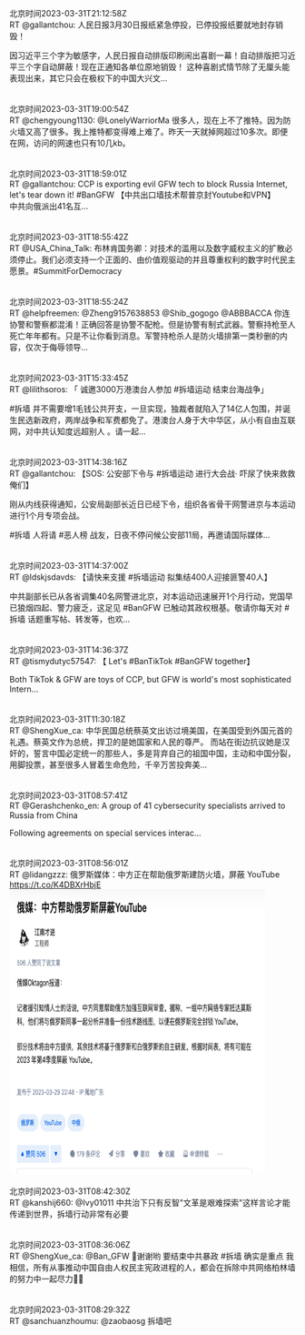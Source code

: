 北京时间2023-03-31T21:12:58Z<br>RT @gallantchou: 人民日报3月30日报纸紧急停投，已停投报纸要就地封存销毁！

因习近平三个字为敏感字，人民日报自动排版印刷闹出喜剧一幕！自动排版把习近平三个字自动屏蔽！现在正通知各单位原地销毁！
这种喜剧式情节除了无厘头能表现出来，其它只会在极权下的中国大兴文…<br><br><br>北京时间2023-03-31T19:00:54Z<br>RT @chengyoung1130: @LonelyWarriorMa 很多人，现在上不了推特。因为防火墙又高了很多。我上推特都变得难上难了。昨天一天就掉网超过10多次。即便在网，访问的网速也只有10几kb。<br><br><br>北京时间2023-03-31T18:59:01Z<br>RT @gallantchou: CCP is exporting evil GFW tech to block Russia Internet, let's tear down it! #BanGFW
【中共出口墙技术帮普京封Youtube和VPN】  
中共向俄派出41名互…<br><br><br>北京时间2023-03-31T18:55:42Z<br>RT @USA_China_Talk: 布林肯国务卿：对技术的滥用以及数字威权主义的扩散必须停止。我们必须支持一个正面的、由价值观驱动的并且尊重权利的数字时代民主愿景。#SummitForDemocracy<br><br><br>北京时间2023-03-31T18:55:24Z<br>RT @helpfreemen: @Zheng9157638853 @Shib_gogogo @ABBBACCA 你连协警和警察都混淆！正确回答是协警不配枪。但是协警有制式武器。警察持枪至人死亡年年都有。只是不让你看到消息。军警持枪杀人是防火墙排第一类秒删的内容，仅次于侮辱领导…<br><br><br>北京时间2023-03-31T15:33:45Z<br>RT @lilithsoros: 「 诚邀3000万港澳台人参加 #拆墙运动 结束台海战争」

#拆墙 并不需要增1毛钱公共开支，一旦实现，独裁者就陷入了14亿人包围，并诞生民选新政府，两岸战争和军费都免了。港澳台人身于大中华区，从小有自由互联网，对中共认知度远超别人 。请一起…<br><br><br>北京时间2023-03-31T14:38:16Z<br>RT @gallantchou: 【SOS: 公安部下令与 #拆墙运动 进行大会战· 吓尿了快来救救俺们】

刚从内线获得通知，公安局副部长近日已经下令，组织各省骨干网警进京与本运动进行1个月专项会战。

#拆墙 人将请 #恶人榜 战友，日夜不停问候公安部11局，再邀请国际媒体…<br><br><br>北京时间2023-03-31T14:37:00Z<br>RT @ldskjsdavds: 【请快来支援 #拆墙运动 拟集结400人迎接匪警40人】

中共副部长已从各省调集40名网警进北京，对本运动迅速展开1个月行动，党国早已狼烟四起、警力疲乏，这足见 #BanGFW 已触动其政权根基。敬请你每天对 #拆墙 话题重写帖、转发等，也欢…<br><br><br>北京时间2023-03-31T14:36:37Z<br>RT @tismydutyc57547: 【 Let's #BanTikTok  #BanGFW together】

Both TikTok &amp; GFW are toys of CCP, but GFW is world's most sophisticated Intern…<br><br><br>北京时间2023-03-31T11:30:18Z<br>RT @ShengXue_ca: 中华民国总统蔡英文出访过境美国，在美国受到外国元首的礼遇。蔡英文作为总统，捍卫的是她国家和人民的尊严。
而站在街边抗议她是汉奸的，誓言中国必定统一的那些人，多是背弃自己的祖国中国，主动和中国分裂，用脚投票，甚至很多人冒着生命危险，千辛万苦投奔美…<br><br><br>北京时间2023-03-31T08:57:41Z<br>RT @Gerashchenko_en: A group of 41 cybersecurity specialists arrived to Russia from China

Following agreements on special services interac…<br><br><br>北京时间2023-03-31T08:56:01Z<br>RT @lidangzzz: 俄罗斯媒体：中方正在帮助俄罗斯建防火墙，屏蔽 YouTube https://t.co/K4DBXrHbjE<br><img src='/temp/image/2023/w-Month-3/1641605233091710976_0.jpg' width='450' height='500'><br><br>北京时间2023-03-31T08:42:30Z<br>RT @kanshij660: @Ivy01011 中共治下只有反智"文革是艰难探索"这样言论才能传递到世界，拆墙行动非常有必要<br><br><br>北京时间2023-03-31T08:36:06Z<br>RT @ShengXue_ca: @Ban_GFW 🙏谢谢哟
要结束中共暴政
#拆墙
确实是重点
我相信，所有从事推动中国自由人权民主宪政进程的人，都会在拆除中共网络柏林墙的努力中一起尽力🙏🌹<br><br><br>北京时间2023-03-31T08:29:32Z<br>RT @sanchuanzhoumu: @zaobaosg 拆墙吧<br><br><br>